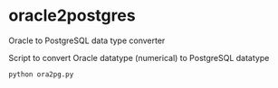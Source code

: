 # oracle2postgres
Oracle to PostgreSQL data type converter

Script to convert Oracle datatype (numerical) to PostgreSQL datatype

 `python ora2pg.py `
